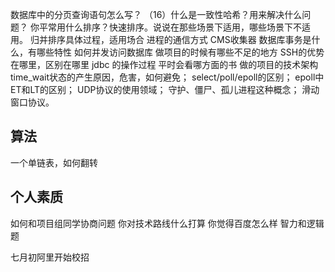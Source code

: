 数据库中的分页查询语句怎么写？
（16）什么是一致性哈希？用来解决什么问题？ 
你平常用什么排序？快速排序。说说在那些场景下适用，哪些场景下不适用。
归并排序具体过程，适用场合
 进程的通信方式
CMS收集器
数据库事务是什么，有哪些特性
如何并发访问数据库 
做项目的时候有哪些不足的地方
SSH的优势在哪里，区别在哪里 
jdbc 的操作过程 
平时会看哪方面的书
做的项目的技术架构 
time_wait状态的产生原因，危害，如何避免；
select/poll/epoll的区别；
epoll中ET和LT的区别；
UDP协议的使用领域；
守护、僵尸、孤儿进程这种概念；
滑动窗口协议。






## 算法
一个单链表，如何翻转


## 个人素质
如何和项目组同学协商问题
你对技术路线什么打算
你觉得百度怎么样
智力和逻辑题



七月初阿里开始校招

